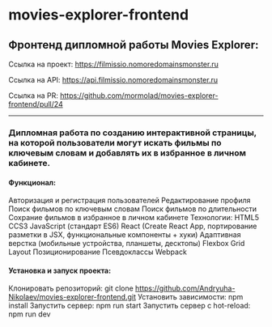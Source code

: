 # movies-explorer-frontend

## Фронтенд дипломной работы Movies Explorer:
Ссылка на проект: https://filmissio.nomoredomainsmonster.ru

Ссылка на API: https://api.filmissio.nomoredomainsmonster.ru

Ссылка на PR: https://github.com/mormolad/movies-explorer-frontend/pull/24

---
### Дипломная работа по созданию интерактивной страницы, на которой пользователи могут искать фильмы по ключевым словам и добавлять их в избранное в личном кабинете.

#### Функционал:
Авторизация и регистрация пользователей
Редактирование профиля
Поиск фильмов по ключевым словам
Поиск фильмов по длительности
Сохрание фильмов в избранное в личном кабинете
Технологии:
HTML5
CCS3
JavaScript (стандарт ES6)
React (Create React App, портирование разметки в JSX, функциональные компоненты + хуки)
Адаптивная верстка (мобильные устройства, планшеты, десктопы)
Flexbox
Grid Layout
Позиционирование
Псевдоклассы
Webpack

#### Установка и запуск проекта:
Клонировать репозиторий: git clone https://github.com/Andryuha-Nikolaev/movies-explorer-frontend.git
Установить зависимости: npm install 
Запустить сервер: npm run start
Запустить сервер с hot-reload: npm run dev

